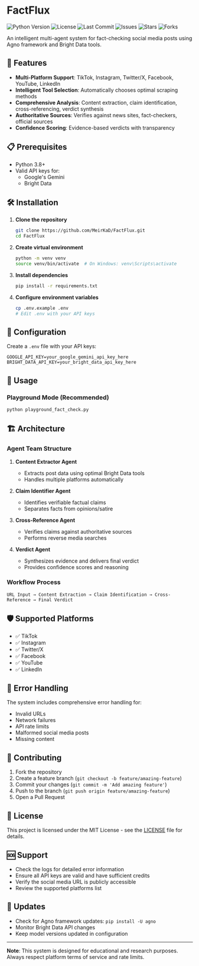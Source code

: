 # FactFlux

![Python Version](https://img.shields.io/badge/python-3.8%2B-blue.svg)
![License](https://img.shields.io/github/license/MeirKaD/FactFlux)
![Last Commit](https://img.shields.io/github/last-commit/MeirKaD/FactFlux)
![Issues](https://img.shields.io/github/issues/MeirKaD/FactFlux)
![Stars](https://img.shields.io/github/stars/MeirKaD/FactFlux?style=social)
![Forks](https://img.shields.io/github/forks/MeirKaD/FactFlux?style=social)

An intelligent multi-agent system for fact-checking social media posts using Agno framework and Bright Data tools.

## 🚀 Features

- **Multi-Platform Support**: TikTok, Instagram, Twitter/X, Facebook, YouTube, LinkedIn
- **Intelligent Tool Selection**: Automatically chooses optimal scraping methods
- **Comprehensive Analysis**: Content extraction, claim identification, cross-referencing, verdict synthesis
- **Authoritative Sources**: Verifies against news sites, fact-checkers, official sources
- **Confidence Scoring**: Evidence-based verdicts with transparency

## 📋 Prerequisites

- Python 3.8+
- Valid API keys for:
  - Google's Gemini
  - Bright Data

## 🛠️ Installation

1. **Clone the repository**
   ```bash
   git clone https://github.com/MeirKaD/FactFlux.git
   cd FactFlux
   ```

2. **Create virtual environment**
   ```bash
   python -m venv venv
   source venv/bin/activate  # On Windows: venv\Scripts\activate
   ```

3. **Install dependencies**
   ```bash
   pip install -r requirements.txt
   ```

4. **Configure environment variables**
   ```bash
   cp .env.example .env
   # Edit .env with your API keys
   ```

## 🔧 Configuration

Create a `.env` file with your API keys:

```env
GOOGLE_API_KEY=your_google_gemini_api_key_here
BRIGHT_DATA_API_KEY=your_bright_data_api_key_here
```

## 🎯 Usage

### Playground Mode (Recommended)
```bash
python playground_fact_check.py
```

## 🏗️ Architecture

### Agent Team Structure

1. **Content Extractor Agent**
   - Extracts post data using optimal Bright Data tools
   - Handles multiple platforms automatically

2. **Claim Identifier Agent**
   - Identifies verifiable factual claims
   - Separates facts from opinions/satire

3. **Cross-Reference Agent**
   - Verifies claims against authoritative sources
   - Performs reverse media searches

4. **Verdict Agent**
   - Synthesizes evidence and delivers final verdict
   - Provides confidence scores and reasoning

### Workflow Process

```
URL Input → Content Extraction → Claim Identification → Cross-Reference → Final Verdict
```

## 🛡️ Supported Platforms

- ✅ TikTok
- ✅ Instagram  
- ✅ Twitter/X
- ✅ Facebook
- ✅ YouTube
- ✅ LinkedIn

## 🚨 Error Handling

The system includes comprehensive error handling for:
- Invalid URLs
- Network failures
- API rate limits
- Malformed social media posts
- Missing content

## 🤝 Contributing

1. Fork the repository
2. Create a feature branch (`git checkout -b feature/amazing-feature`)
3. Commit your changes (`git commit -m 'Add amazing feature'`)
4. Push to the branch (`git push origin feature/amazing-feature`)
5. Open a Pull Request

## 📝 License

This project is licensed under the MIT License - see the [LICENSE](LICENSE) file for details.

## 🆘 Support

- Check the logs for detailed error information
- Ensure all API keys are valid and have sufficient credits
- Verify the social media URL is publicly accessible
- Review the supported platforms list

## 🔄 Updates

- Check for Agno framework updates: `pip install -U agno`
- Monitor Bright Data API changes
- Keep model versions updated in configuration

---

**Note**: This system is designed for educational and research purposes. Always respect platform terms of service and rate limits.

